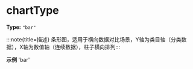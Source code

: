 # chartType

**Type:** `"bar"`

:::note{title=描述}
条形图，适用于横向数据对比场景，Y轴为类目轴（分类数据），X轴为数值轴（连续数据），柱子横向排列:::

**示例**
'bar'


